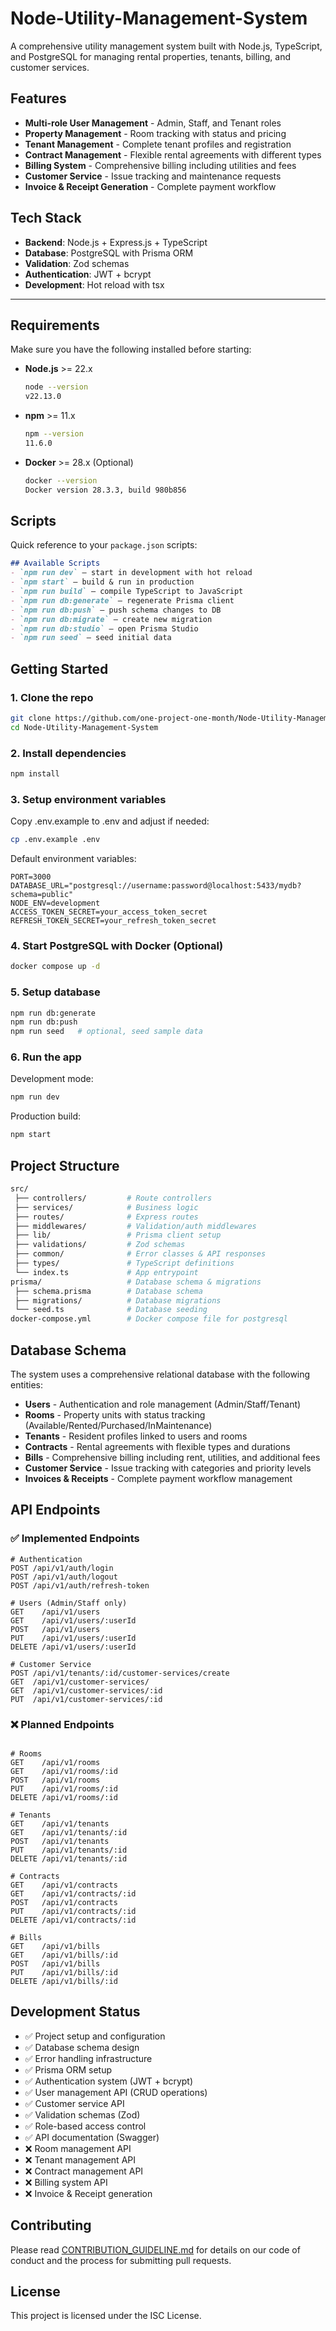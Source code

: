 # Node-Utility-Management-System

A comprehensive utility management system built with Node.js, TypeScript, and PostgreSQL for managing rental properties, tenants, billing, and customer services.

## Features
- **Multi-role User Management** - Admin, Staff, and Tenant roles
- **Property Management** - Room tracking with status and pricing
- **Tenant Management** - Complete tenant profiles and registration
- **Contract Management** - Flexible rental agreements with different types
- **Billing System** - Comprehensive billing including utilities and fees
- **Customer Service** - Issue tracking and maintenance requests
- **Invoice & Receipt Generation** - Complete payment workflow

## Tech Stack
- **Backend**: Node.js + Express.js + TypeScript
- **Database**: PostgreSQL with Prisma ORM
- **Validation**: Zod schemas
- **Authentication**: JWT + bcrypt
- **Development**: Hot reload with tsx

---
## Requirements
Make sure you have the following installed before starting:
- **Node.js** >= 22.x  
  ```bash
  node --version
  v22.13.0
  ```
- **npm** >= 11.x
  ```bash
  npm --version
  11.6.0
  ```
- **Docker** >= 28.x (Optional)
  ```bash
  docker --version
  Docker version 28.3.3, build 980b856
  ```

## Scripts
Quick reference to your `package.json` scripts:
```markdown
## Available Scripts
- `npm run dev` – start in development with hot reload
- `npm start` – build & run in production
- `npm run build` – compile TypeScript to JavaScript
- `npm run db:generate` – regenerate Prisma client
- `npm run db:push` – push schema changes to DB
- `npm run db:migrate` – create new migration
- `npm run db:studio` – open Prisma Studio
- `npm run seed` – seed initial data
```

## Getting Started

### 1. Clone the repo
```bash
git clone https://github.com/one-project-one-month/Node-Utility-Management-System.git
cd Node-Utility-Management-System
```

### 2. Install dependencies
```bash
npm install
```

### 3. Setup environment variables
Copy .env.example to .env and adjust if needed:
```bash
cp .env.example .env
```

Default environment variables:
```env
PORT=3000
DATABASE_URL="postgresql://username:password@localhost:5433/mydb?schema=public"
NODE_ENV=development
ACCESS_TOKEN_SECRET=your_access_token_secret
REFRESH_TOKEN_SECRET=your_refresh_token_secret
```

### 4. Start PostgreSQL with Docker (Optional)

```bash
docker compose up -d
```

### 5. Setup database
```bash
npm run db:generate
npm run db:push
npm run seed   # optional, seed sample data
```

### 6. Run the app
Development mode:
```bash
npm run dev
```

Production build:
```bash
npm start

```

## Project Structure
```bash
src/
 ├── controllers/         # Route controllers
 ├── services/            # Business logic
 ├── routes/              # Express routes
 ├── middlewares/         # Validation/auth middlewares
 ├── lib/                 # Prisma client setup
 ├── validations/         # Zod schemas
 ├── common/              # Error classes & API responses
 ├── types/               # TypeScript definitions
 └── index.ts             # App entrypoint
prisma/                   # Database schema & migrations
 ├── schema.prisma        # Database schema
 ├── migrations/          # Database migrations
 └── seed.ts              # Database seeding
docker-compose.yml        # Docker compose file for postgresql
```

## Database Schema
The system uses a comprehensive relational database with the following entities:

- **Users** - Authentication and role management (Admin/Staff/Tenant)
- **Rooms** - Property units with status tracking (Available/Rented/Purchased/InMaintenance)
- **Tenants** - Resident profiles linked to users and rooms
- **Contracts** - Rental agreements with flexible types and durations
- **Bills** - Comprehensive billing including rent, utilities, and additional fees
- **Customer Service** - Issue tracking with categories and priority levels
- **Invoices & Receipts** - Complete payment workflow management

## API Endpoints

### ✅ **Implemented Endpoints**
```
# Authentication
POST /api/v1/auth/login
POST /api/v1/auth/logout
POST /api/v1/auth/refresh-token

# Users (Admin/Staff only)
GET    /api/v1/users
GET    /api/v1/users/:userId
POST   /api/v1/users
PUT    /api/v1/users/:userId
DELETE /api/v1/users/:userId

# Customer Service
POST /api/v1/tenants/:id/customer-services/create
GET  /api/v1/customer-services/
GET  /api/v1/customer-services/:id
PUT  /api/v1/customer-services/:id
```

### ❌ **Planned Endpoints**
```

# Rooms
GET    /api/v1/rooms
GET    /api/v1/rooms/:id
POST   /api/v1/rooms
PUT    /api/v1/rooms/:id
DELETE /api/v1/rooms/:id

# Tenants
GET    /api/v1/tenants
GET    /api/v1/tenants/:id
POST   /api/v1/tenants
PUT    /api/v1/tenants/:id
DELETE /api/v1/tenants/:id

# Contracts
GET    /api/v1/contracts
GET    /api/v1/contracts/:id
POST   /api/v1/contracts
PUT    /api/v1/contracts/:id
DELETE /api/v1/contracts/:id

# Bills
GET    /api/v1/bills
GET    /api/v1/bills/:id
POST   /api/v1/bills
PUT    /api/v1/bills/:id
DELETE /api/v1/bills/:id
```

## Development Status
- ✅ Project setup and configuration
- ✅ Database schema design
- ✅ Error handling infrastructure
- ✅ Prisma ORM setup
- ✅ Authentication system (JWT + bcrypt)
- ✅ User management API (CRUD operations)
- ✅ Customer service API
- ✅ Validation schemas (Zod)
- ✅ Role-based access control
- ✅ API documentation (Swagger)
- ❌ Room management API
- ❌ Tenant management API
- ❌ Contract management API
- ❌ Billing system API
- ❌ Invoice & Receipt generation

## Contributing
Please read [CONTRIBUTION_GUIDELINE.md](./CONTRIBUTION_GUIDELINE.md) for details on our code of conduct and the process for submitting pull requests.

## License
This project is licensed under the ISC License.